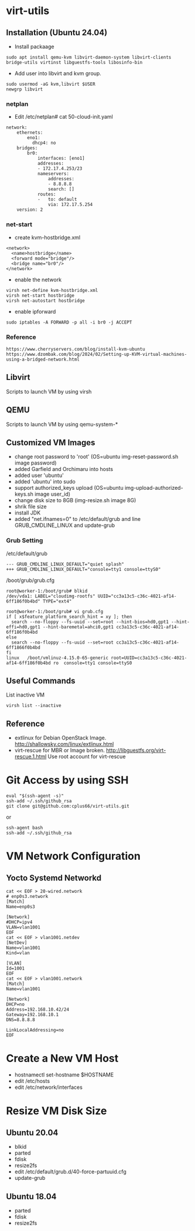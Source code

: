 # virt-utils

## Installation (Ubuntu 24.04)

- Install packaage
```
sudo apt install qemu-kvm libvirt-daemon-system libvirt-clients bridge-utils virtinst libguestfs-tools libosinfo-bin
```
- Add user into libvirt and kvm group.
```
sudo usermod -aG kvm,libvirt $USER
newgrp libvirt
```

### netplan
- Edit /etc/netplan# cat 50-cloud-init.yaml
```
network:
    ethernets:
        eno1:
          dhcp4: no
    bridges:
        br0:
            interfaces: [eno1]
            addresses:
            - 172.17.4.253/23
            nameservers:
                addresses:
                - 8.8.8.8
                search: []
            routes:
            -   to: default
                via: 172.17.5.254
    version: 2
```

### net-start

- create  kvm-hostbridge.xml
```
<network>
  <name>hostbridge</name>
  <forward mode="bridge"/>
  <bridge name="br0"/>
</network>
```

- enable the network
```
virsh net-define kvm-hostbridge.xml
virsh net-start hostbridge
virsh net-autostart hostbridge
```

- enable ipforward
```
sudo iptables -A FORWARD -p all -i br0 -j ACCEPT
```

### Reference
```
https://www.cherryservers.com/blog/install-kvm-ubuntu
https://www.dzombak.com/blog/2024/02/Setting-up-KVM-virtual-machines-using-a-bridged-network.html
```

## Libvirt
Scripts to launch VM by using virsh

## QEMU
Scripts to launch VM by using qemu-system-*

## Customized VM Images
- change root password to 'root' (OS=ubuntu img-reset-password.sh image password)
- added Garfield and Orchimaru into hosts
- added user 'ubuntu'
- added 'ubuntu' into sudo
- support authorized_keys upload (OS=ubuntu img-upload-authorized-keys.sh image user_id)
- change disk size to 8GB (img-resize.sh image 8G)
- shrik file size
- install JDK
- added "net.ifnames=0" to /etc/default/grub and line GRUB_CMDLINE_LINUX and update-grub

### Grub Setting

/etc/default/grub
```
--- GRUB_CMDLINE_LINUX_DEFAULT="quiet splash"
+++ GRUB_CMDLINE_LINUX_DEFAULT="console=tty1 console=ttyS0"
```
/boot/grub/grub.cfg
```
root@worker-1:/boot/grub# blkid
/dev/vda1: LABEL="cloudimg-rootfs" UUID="cc3a13c5-c36c-4021-af14-6ff186f0b4bd" TYPE="ext4" 

root@worker-1:/boot/grub# vi grub.cfg
if [ x$feature_platform_search_hint = xy ]; then
  search --no-floppy --fs-uuid --set=root --hint-bios=hd0,gpt1 --hint-effi=hd0,gpt1 --hint-baremetal=ahci0,gpt1 cc3a13c5-c36c-4021-af14-6ff186f0b4bd
else
  search --no-floppy --fs-uuid --set=root cc3a13c5-c36c-4021-af14-6ff1866f0b4bd  
fi
linux   /boot/vmlinuz-4.15.0-65-generic root=UUID=cc3a13c5-c36c-4021-af14-6ff186f0b4bd ro  console=tty1 console=ttyS0

```

## Useful Commands

List inactive VM
```
virsh list --inactive
```

## Reference
- extlinux for Debian OpenStack Image. http://shallowsky.com/linux/extlinux.html
- virt-rescue for MBR or Image broken. http://libguestfs.org/virt-rescue.1.html
  Use root account for virt-rescue

# Git Access by using SSH
```
eval "$(ssh-agent -s)"
ssh-add ~/.ssh/github_rsa
git clone git@github.com:cplus66/virt-utils.git
```
or
```
ssh-agent bash
ssh-add ~/.ssh/github_rsa
```

# VM Network Configuration
## Yocto Systemd Networkd

```
cat << EOF > 20-wired.network
# enp0s3.network
[Match]
Name=enp0s3

[Network]
#DHCP=ipv4
VLAN=vlan1001
EOF
cat << EOF > vlan1001.netdev
[NetDev]
Name=vlan1001
Kind=vlan

[VLAN]
Id=1001
EOF
cat << EOF > vlan1001.network
[Match]
Name=vlan1001

[Network]
DHCP=no
Address=192.168.10.42/24
Gateway=192.168.10.1
DNS=8.8.8.8

LinkLocalAddressing=no
EOF
```

# Create a New VM Host
- hostnamectl set-hostname $HOSTNAME
- edit /etc/hosts
- edit /etc/network/interfaces

# Resize VM Disk Size 
## Ubuntu 20.04
- blkid
- parted
- fdisk
- resize2fs
- edit /etc/default/grub.d/40-force-partuuid.cfg
- update-grub

## Ubuntu 18.04
- parted
- fdisk
- resize2fs
